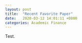 ```yaml
---
layout: post
title:  "Recent Favorite Paper"
date:   2020-03-12 14:01:11 +0800
categories: Academic Finance
---
```

Test.
